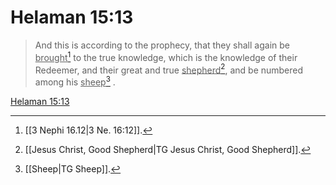 # Helaman 15:13

> And this is according to the prophecy, that they shall again be <u>brought</u>[^a] to the true knowledge, which is the knowledge of their Redeemer, and their great and true <u>shepherd</u>[^b], and be numbered among his <u>sheep</u>[^c] .

[Helaman 15:13](https://www.churchofjesuschrist.org/study/scriptures/bofm/hel/15?lang=eng&id=p13#p13)


[^a]: [[3 Nephi 16.12|3 Ne. 16:12]].  
[^b]: [[Jesus Christ, Good Shepherd|TG Jesus Christ, Good Shepherd]].  
[^c]: [[Sheep|TG Sheep]].  
